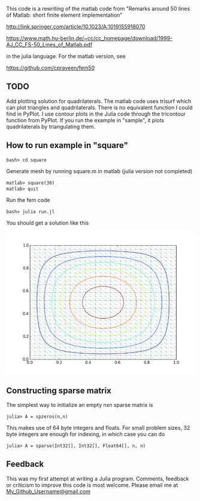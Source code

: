 This code is a rewriting of the matlab code from "Remarks around 50 lines of Matlab: short finite element implementation"

http://link.springer.com/article/10.1023/A:1019155918070

https://www.math.hu-berlin.de/~cc/cc_homepage/download/1999-AJ_CC_FS-50_Lines_of_Matlab.pdf

in the julia language. For the matlab version, see

https://github.com/cpraveen/fem50

## TODO
Add plotting solution for quadrilaterals. The matlab code uses trisurf which can plot triangles and quadrilaterals. There is no equivalent function I could find in PyPlot. I use contour plots in the Julia code through the tricontour function from PyPlot. If you run the example in "sample", it plots quadrilaterals by triangulating them.

## How to run example in "square"
```
bash> cd square
```
Generate mesh by running square.m in matlab (julia version not completed)
```
matlab> square(30)
matlab> quit
```
Run the fem code
```
bash> julia run.jl
```
You should get a solution like this

![square](square.png)

## Constructing sparse matrix
The simplest way to initialize an empty nxn sparse matrix is
```
julia> A = spzeros(n,n)
```
This makes use of 64 byte integers and floats. For small problem sizes, 32 byte integers are enough for indexing, in which case you can do
```
julia> A = sparse(Int32[], Int32[], Float64[], n, n)
```

## Feedback
This was my first attempt at writing a Julia program. Comments, feedback or criticism to improve this code is most welcome. Please email me at My_Github_Username@gmail.com
